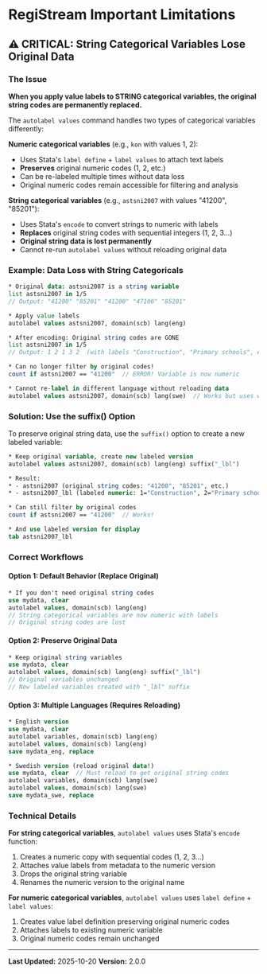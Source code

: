 # RegiStream Important Limitations

## ⚠️ CRITICAL: String Categorical Variables Lose Original Data

### The Issue

**When you apply value labels to STRING categorical variables, the original string codes are permanently replaced.**

The `autolabel values` command handles two types of categorical variables differently:

**Numeric categorical variables** (e.g., `kon` with values 1, 2):
- Uses Stata's `label define` + `label values` to attach text labels
- **Preserves** original numeric codes (1, 2, etc.)
- Can be re-labeled multiple times without data loss
- Original numeric codes remain accessible for filtering and analysis

**String categorical variables** (e.g., `astsni2007` with values "41200", "85201"):
- Uses Stata's `encode` to convert strings to numeric with labels
- **Replaces** original string codes with sequential integers (1, 2, 3...)
- **Original string data is lost permanently**
- Cannot re-run `autolabel values` without reloading original data

### Example: Data Loss with String Categoricals

```stata
* Original data: astsni2007 is a string variable
list astsni2007 in 1/5
// Output: "41200" "85201" "41200" "47100" "85201"

* Apply value labels
autolabel values astsni2007, domain(scb) lang(eng)

* After encoding: Original string codes are GONE
list astsni2007 in 1/5
// Output: 1 2 1 3 2  (with labels "Construction", "Primary schools", etc.)

* Can no longer filter by original codes!
count if astsni2007 == "41200"  // ERROR! Variable is now numeric

* Cannot re-label in different language without reloading data
autolabel values astsni2007, domain(scb) lang(swe)  // Works but uses wrong codes (1,2,3)
```

### Solution: Use the suffix() Option

To preserve original string data, use the `suffix()` option to create a new labeled variable:

```stata
* Keep original variable, create new labeled version
autolabel values astsni2007, domain(scb) lang(eng) suffix("_lbl")

* Result:
* - astsni2007 (original string codes: "41200", "85201", etc.)
* - astsni2007_lbl (labeled numeric: 1="Construction", 2="Primary schools", etc.)

* Can still filter by original codes
count if astsni2007 == "41200"  // Works!

* And use labeled version for display
tab astsni2007_lbl
```

### Correct Workflows

#### Option 1: Default Behavior (Replace Original)
```stata
* If you don't need original string codes
use mydata, clear
autolabel values, domain(scb) lang(eng)
// String categorical variables are now numeric with labels
// Original string codes are lost
```

#### Option 2: Preserve Original Data
```stata
* Keep original string variables
use mydata, clear
autolabel values, domain(scb) lang(eng) suffix("_lbl")
// Original variables unchanged
// New labeled variables created with "_lbl" suffix
```

#### Option 3: Multiple Languages (Requires Reloading)
```stata
* English version
use mydata, clear
autolabel variables, domain(scb) lang(eng)
autolabel values, domain(scb) lang(eng)
save mydata_eng, replace

* Swedish version (reload original data!)
use mydata, clear  // Must reload to get original string codes
autolabel variables, domain(scb) lang(swe)
autolabel values, domain(scb) lang(swe)
save mydata_swe, replace
```

### Technical Details

**For string categorical variables**, `autolabel values` uses Stata's `encode` function:
1. Creates a numeric copy with sequential codes (1, 2, 3...)
2. Attaches value labels from metadata to the numeric version
3. Drops the original string variable
4. Renames the numeric version to the original name

**For numeric categorical variables**, `autolabel values` uses `label define` + `label values`:
1. Creates value label definition preserving original numeric codes
2. Attaches labels to existing numeric variable
3. Original numeric codes remain unchanged

---

**Last Updated:** 2025-10-20
**Version:** 2.0.0
